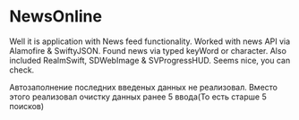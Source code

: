 # NewsOnline
Well it is application with News feed functionality. Worked with news API via Alamofire & SwiftyJSON. Found news via typed keyWord or character.
Also included RealmSwift, SDWebImage & SVProgressHUD. 
Seems nice, you can check.

Автозаполнение последних введеных данных не реализовал. Вместо этого реализовал очистку данных ранее 5 ввода(То есть старше 5 поисков)
